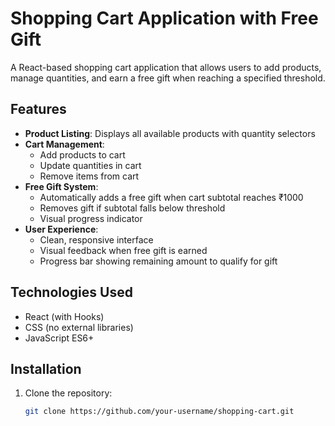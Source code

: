 # Shopping Cart Application with Free Gift

A React-based shopping cart application that allows users to add products, manage quantities, and earn a free gift when reaching a specified threshold.

## Features

- **Product Listing**: Displays all available products with quantity selectors
- **Cart Management**:
  - Add products to cart
  - Update quantities in cart
  - Remove items from cart
- **Free Gift System**:
  - Automatically adds a free gift when cart subtotal reaches ₹1000
  - Removes gift if subtotal falls below threshold
  - Visual progress indicator
- **User Experience**:
  - Clean, responsive interface
  - Visual feedback when free gift is earned
  - Progress bar showing remaining amount to qualify for gift

## Technologies Used

- React (with Hooks)
- CSS (no external libraries)
- JavaScript ES6+

## Installation

1. Clone the repository:
   ```bash
   git clone https://github.com/your-username/shopping-cart.git
   ```
